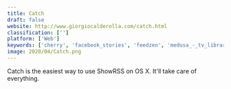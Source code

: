 ```yaml
---
title: Catch
draft: false 
website: http://www.giorgiocalderolla.com/catch.html
classification: ['']
platform: ['Web']
keywords: ['cherry', 'facebook_stories', 'feedzen', 'medusa_-_tv_library_manager', 'novaroma', 'odo', 'plan', 'radarr', 'rescuetime_for_slack', 'standup_alice', 'ted', 'tvshows', 'talllly', 'vectorly', 'what_got_done', 'workflows_by_humble_dot', 'yoke', 'idonethis']
image: 2020/04/Catch.png
---
```

Catch is the easiest way to use ShowRSS on OS X. It'll take care of everything.